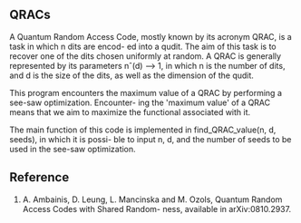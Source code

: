 QRACs
-----
A Quantum Random Access Code, mostly known by its acronym QRAC, is a task in which n dits are encod-
ed into a qudit. The aim of this task is to recover one of the dits chosen uniformly at random. A
QRAC is generally represented by its parameters nˆ(d) --> 1, in which n is the number of dits, and d
is the size of the dits, as well as the dimension of the qudit.

This program encounters the maximum value of a QRAC by performing a see-saw optimization. Encounter-
ing the 'maximum value' of a QRAC means that we aim to maximize the functional associated with it.

The main function of this code is implemented in find_QRAC_value(n, d, seeds), in which it is possi-
ble to input n, d, and the number of seeds to be used in the see-saw optimization.

Reference
----------
1. A. Ambainis, D. Leung, L. Mancinska and M. Ozols, Quantum Random Access Codes with Shared Random-
ness, available in arXiv:0810.2937.
